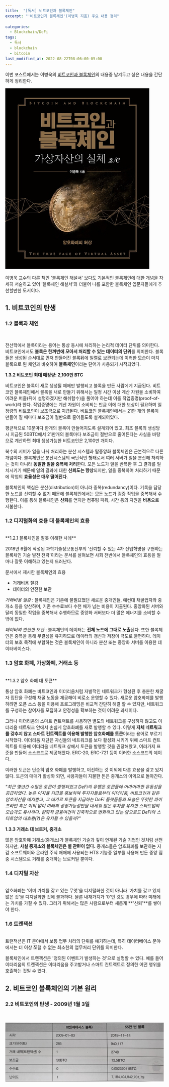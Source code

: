 ```yaml
---
title:  "[독서] 비트코인과 블록체인"
excerpt: "'비트코인과 블록체인'(이병욱 지음) 주요 내용 정리"

categories:
  - Blockchain/DeFi
tags:
  - 독서
  - blockchain
  - bitcoin
last_modified_at: 2022-08-22T08:06:00-05:00
---
```


 이번 포스트에서는 이병욱의 [비트코인과 블록체인](http://www.kyobobook.co.kr/product/detailViewKor.laf?ejkGb=KOR&mallGb=KOR&barcode=9791161754598)의 내용중 남겨두고 싶은 내용을 간단하게 정리한다. 

![](https://github.com/dswcrispr/dswcrispr.github.io/blob/master/assets/images/blockchain_reading/block_bit.jpg?raw=true)

이병욱 교수의 다른 책인 '블록체인 해설서' 보다도 기본적인 블록체인에 대한 개념을 자세히 서술하고 있어 '블록체인 해설서'와 더불어 나를 포함한 블록체인 입문자들에게 추천할만한 도서이다.

## 1. 비트코인의 탄생

### 1.2 블록과 체인    
<br>

전산학에서 블록이라는 용어는 통상 동시에 처리하는 논리적 데이터 단위를 의미한다. 비트코인에서도 **블록은 한꺼번에 모아서 처리할 수 있는 데이터의 단위**를 의미한다. 블록들은 생성된 순서대로 먼저 만들어진 블록뒤에 일렬로 보관되는데 이러한 모습이 마치 블록으로 된 체인과 비슷하여 **블록체인**이라는 단어가 사용되기 시작되었다.
<br>

**1.3.2 비트코인 최대 매장량: 2,100만 BTC**
<br>

비트코인은 블록이 새로 생성될 때에만 발행되고 블록을 만든 사람에게 지급된다. 비트코인 블록체인에서 블록을 새로 만들기 위해서는 일정 시간 이상 계산 자원을 소비하여 어려운 퍼즐(뒤에 설명하겠지만 해쉬함수)을 풀어야 하는데 이를 작업증명(proof-of-work)라 한다. 작업증명에는 계산 자원이 소비되는 만큼 이에 대한 보상이 필요하며 일정량의 비트코인이 보조금으로 지급된다. 비트코인 블록체인에서는 21만 개의 블록이 만들어 질 때마다 보조금이 절반으로 줄어들도록 설계되어있다. 

평균적으로 10분마다 한개의 블록이 만들어지도록 설계되어 있고, 최초 블록의 생성당시 지급된 50BTC에서 21만개의 블록마다 보조금이 절반으로 줄어든다는 사실을 바탕으로 계산하면 최대 생성가능한 비트코인은 2,100만 개이다. 



복수의 서버가 일을 나눠 처리하는 분산 시스템과 탈중앙화 블록체인은 근본적으로 다른 개념이다. 블록체인은 분산시스템의 극단적인 형태로서 여러 서버가 일을 분산해 처리하는 것이 아니라 **동일한 일을 중복해 처리**한다. 모든 노드가 일을 반복한 후 그 결과를 일치시키기 때문에 일의 결과에 대한 **신뢰도는 향상**되지만, 일을 중복하여 처리하기 때문에 작업의 **효율성은 매우 떨어진다**.

블록체인의 핵심은 분산(distribution)이 아니라 중복(redundancy)이다. 기록을 담당한 노드를 신뢰할 수 없기 때문에 블록체인에서는 모든 노드가 검증 작업을 중복해서 수행한다. 이를 통해 블록체인은 **신뢰**를 얻지만 컴퓨팅 파워, 시간 등의 자원을 **비용**으로 지불한다.

### 1.2 디지털화의 효용 대 블록체인의 효용    
<br>
**1.2.1 블록체인을 잘못 이해한 사례**

2018년 6월에 작성된 과학기술정보통신부의 '신뢰할 수 있는 4차 산업혁명을 구현하는 블록체인 기술 발전 전략'이라는 문서를 살펴보면 사회 전반에서 블록체인의 효용을 얼마나 잘못 이해하고 있는지 드러난다. 

문서에서 제시한 블록체인의 효용
- 거래비용 절감
- 데이터의 안전한 보관

*거래비용 절감* : 블록체인은 기존에 불필요했던 새로운 중개인들, 예컨대 채굴업자와 중개소 등을 양산하며, 기존 수수료보다 수천 배가 넘는 비용이 지출된다. 중앙화된 서버와 달리 동일한 작업을 중복해서 수행하므로 중앙화 서버보다 더 많은 에너지를 소비할 수 밖에 없다. 

*데이터의 안전한 보관* : 블록체인의 데이터는 **전체 노드에 그대로 노출**된다. 또한 블록체인은 중복을 통해 무결성을 유지하므로 데이터의 갱신과 저장이 극도로 불편하다. 데이터의 보호 목적에 부합하는 것은 블록체인이 아니라 분산 또는 중앙화 서버를 이용한 데이터베이스다.  

### 1.3 암호 화폐, 가상화폐, 거래소 등    
<br>
**1.3.2 암호 화폐 대 토큰**

통상 암호 화폐는 비트코인과 이더리움처럼 자발적인 네트워크가 형성된 후 충분한 채굴자 집단을 구성해 채굴 노동을 제공해야 비로소 운영할 수 있다. 새로운 암호화폐를 발행하려면 오픈 소스 등을 이용해 프로그래밍은 비교적 간단히 해결 할 수 있지만, 네트워크를 구성하는 참여자를 모집하고 안정성을 확보하는 것이 어려운 과제이다.

그러나 이더리움의 스마트 컨트랙트를 사용하면 별도의 네트워크를 구성하지 않고도 이더리움 네트워크 안에서 손쉽게 암호화폐를 새로 발행할 수 있다. 이렇게 **자체 네트워크를 갖추지 않고 스마트 컨트랙트를 이용해 발행한 암호화폐를 토큰**이라는 용어로 부르기 시작했다. 이더리움 재단은 자신들의 네트워크를 보다 활성화 시키기 위해 스마트 컨트렉트를 이용해 이더리움 네트워크 상에서 토큰을 발행할 것을 권장해왔고, 여러가지 표준을 만들어 소스코드로 제공해왔다. ERC-20, ERC-721 등이 이러한 소스코드의 예이다. 

이러한 토큰은 단순히 암호 화폐를 발행하고, 이전하는 것 이외에 다른 효용을 갖고 있지 않다. 토큰의 매매가 활성화 되면, 사용자들이 지불한 돈은 중개소의 이익으로 돌아간다. 

*"최근 몇년간 수많은 토큰이 발행되었고 DeFi의 유행은 토큰들에 어마어마한 유동성을 공급하였다. 높은 이자율 지급을 홍보하며 투자자들로부터 이더리움, 비트코인과 같은 암호자산을 예치받고, 그 대가로 토큰을 지급하는 DeFi 플랫폼들의 모습은 뚜렷한 파이프라인 혹은 이익 없이 미래의 성장가능성만을 내세워 많은 투자를 유치한 스타트업의 모습과도 유사하다. 완화적 금융여건이 긴축적으로 변화하고 있는 앞으로도 DeFi와 스타트업의 대호황(?)은 유지될 수 있을까?"*
<br>

**1.3.3 거래소 대 브로커, 중개소**

많은 암호화폐 거래소(중개소)가 블록체인 기술과 깊이 연계된 기술 기업인 것처럼 선전하지만, **사실 중개소와 블록체인은 별 관련이 없다.** 중개소들은 암호화폐를 보관하는 지갑 소프트웨어와 온라인 주식 매매에 사용되는 HTS 기능중 일부를 사용해 만든 중앙 집중 시스템으로 거래를 중개하는 브로커일 뿐이다. 

### 1.4 디지털 자산    
<br>
암호화폐는 '이미 가치를 갖고 있는 무엇'을 디지털화한 것이 아니라 '가치를 갖고 있지 않은 것'을 디지털화한 것에 불과하다. 물론 내재가치가 '0'인 것도 경우에 따라 미래에는 가치를 가질 수 있다. 그러기 위해서는 많은 사람으로부터 새롭게 **'신뢰'**를 쌓아야 한다. 

### 1.6 트랜잭션  
<br>
트랜잭션은 IT 분야에서 보통 업무 처리의 단위를 얘기하는데, 특히 데이터베이스 분야에서는 더 이상 쪼갤 수 없는 최소한의 업무처리 단위를 의미한다. 

블록체인에서 트랜잭션은 '정의된 이벤트가 발생하는 것'으로 설명할 수 있다. 예를 들어 이더리움의 트랜잭션은 이더리움을 주고받거나 스마트 컨트랙트로 정의한 어떤 행위를 호출하는 것일 수 있다. 


## 2. 비트코인 블록체인의 기본 원리    

### 2.2 비트코인의 탄생 - 2009년 1월 3일    
<br>

![](https://github.com/dswcrispr/dswcrispr.github.io/blob/master/assets/images/blockchain_reading/genesis_block.jpg?raw=true)

